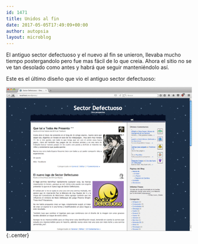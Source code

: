 ```yaml
---
id: 1471
title: Unidos al fin
date: 2017-05-05T17:49:09+00:00
author: autopsia
layout: microblog
---
```

El antiguo sector defectuoso y el nuevo al fin se unieron, llevaba mucho tiempo postergandolo pero fue mas fácil de lo que creia. Ahora el sitio no se ve tan desolado como antes y habrá que seguir manteniéndolo así.

<!--more-->

Este es el último diseño que vio el antiguo sector defectuoso:

![Sector Defectuoso 2010](/assets/images/2017/05/2010sectordefectuoso.png){:.center}
